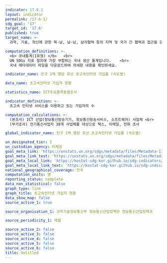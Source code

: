 ```yaml
---
indicator: 17.6.1
layout: indicator
permalink: /17-6-1/
sdg_goal: '17'
target_id: '17.6'
published: true
target_name: >-
  과학, 기술, 혁신에 관한 북-남, 남-남, 삼각협력 등의 지역 및 국가 간 협력과 접근을 강화; 글로벌 기술촉진 메커니즘 활용 및 특히 UN 차원에서 마련된 기존 메커니즘 간의 조정을 개선하여 상호합의된 조건에 따른 지식공유 확대

computation_definitions: >-
  <b> 국내통계(1유형) </b>   <br>
  UN SDGs 지표 정의에 가장 부합하는 국내 생산 통계입니다.    <br>
  국내 메타데이터 파일을 다운로드하여 자세한 내용을 확인하세요.

indicator_name: 인구 1백 명당 유선 초고속인터넷 가입률 (속도별)

data_name: 초고속인터넷 가입자 현황

statistics_name: ICT주요품목동향조사

indicator_definition: >-
  초고속 인터넷 서비스를 이용하고 있는 가입자의 수

computation_calculations: >-
  (본조사) ICT 산업(정보통신방송기기, 정보통신방송서비스, 소프트웨어) 사업체 <br>
  (부가조사) 전기통신사업자 30개 사업체를 대상으로 팩스, 이메일, 전화 조사

global_indicator_name: 인구 1백 명당 유선 초고속인터넷 가입률 (속도별)

un_designated_tier: I
un_custodian_agency: 미제공 
goal_meta_link: 'https://unstats.un.org/sdgs/metadata/files/Metadata-17-06-01.pdf'
goal_meta_link_text: 'https://unstats.un.org/sdgs/metadata/files/Metadata-17-06-01.pdf'
goal_meta_local_link: 'https://kostat-sdg-kor.github.io/sdg-indicators/public/data/Metadata-17-06-01_KOR.pdf'
goal_meta_local_link_text: 'https://kostat-sdg-kor.github.io/sdg-indicators/public/data/Metadata-17-06-01_KOR.pdf'
national_geographical_coverage: 전국
computation_units: 명
reporting_status: complete
data_non_statistical: false
graph_type: line
graph_title: 초고속인터넷 가입자 현황
data_show_map: false
source_active_1: true

source_organisation_1: 과학기술정보통신부 정보통신산업정책관 정보통신산업정책과

source_periodicity_1: 매월

source_active_2: false
source_active_3: false
source_active_4: false
source_active_5: false
source_active_6: false
title: Untitled
---
```

